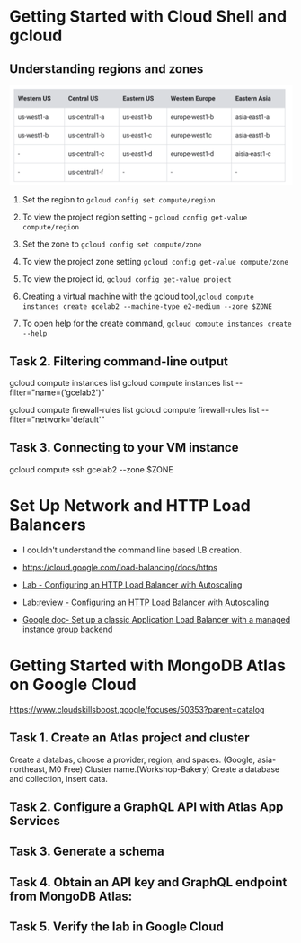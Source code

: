 # Getting Started with Cloud Shell and gcloud

## Understanding regions and zones

![](./region-zone.png)

1. Set the region to `gcloud config set compute/region`
2. To view the project region setting - `gcloud config get-value compute/region`
3. Set the zone to `gcloud config set compute/zone`
4. To view the project zone setting `gcloud config get-value compute/zone`
5. To view the project id, `gcloud config get-value project`

6. Creating a virtual machine with the gcloud tool,`gcloud compute instances create gcelab2 --machine-type e2-medium --zone $ZONE`

7. To open help for the create command, `gcloud compute instances create --help`

## Task 2. Filtering command-line output

gcloud compute instances list
gcloud compute instances list --filter="name=('gcelab2')"

gcloud compute firewall-rules list
gcloud compute firewall-rules list --filter="network='default'"

## Task 3. Connecting to your VM instance

gcloud compute ssh gcelab2 --zone $ZONE

# Set Up Network and HTTP Load Balancers

- I couldn't understand the command line based LB creation.
- https://cloud.google.com/load-balancing/docs/https

- [Lab - Configuring an HTTP Load Balancer with Autoscaling](https://www.cloudskillsboost.google/course_sessions/1596976/labs/314780)
- [Lab:review - Configuring an HTTP Load Balancer with Autoscaling](https://www.youtube.com/watch?v=gjw1eaRn9U0)

- [Google doc- Set up a classic Application Load Balancer with a managed instance group backend](https://cloud.google.com/load-balancing/docs/https/ext-https-lb-simple#gcloud)

# Getting Started with MongoDB Atlas on Google Cloud

https://www.cloudskillsboost.google/focuses/50353?parent=catalog

## Task 1. Create an Atlas project and cluster

Create a databas, choose a provider, region, and spaces. (Google, asia-northeast, M0 Free)
Cluster name.(Workshop-Bakery)
Create a database and collection, insert data.


## Task 2. Configure a GraphQL API with Atlas App Services

## Task 3. Generate a schema

## Task 4. Obtain an API key and GraphQL endpoint from MongoDB Atlas:

## Task 5. Verify the lab in Google Cloud


